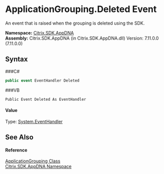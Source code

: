 # ApplicationGrouping.Deleted Event
 

An event that is raised when the grouping is deleted using the SDK.

**Namespace:**&nbsp;<a href="N_Citrix_SDK_AppDNA">Citrix.SDK.AppDNA</a><br />**Assembly:**&nbsp;Citrix.SDK.AppDNA (in Citrix.SDK.AppDNA.dll) Version: 7.11.0.0 (7.11.0.0)

## Syntax

###C#
```csharp
public event EventHandler Deleted
```

###VB
```vbnet
Public Event Deleted As EventHandler
```


#### Value
Type: <a href="http://msdn2.microsoft.com/en-us/library/xhb70ccc" target="_blank">System.EventHandler</a>

## See Also


#### Reference
<a href="T_Citrix_SDK_AppDNA_ApplicationGrouping">ApplicationGrouping Class</a><br /><a href="N_Citrix_SDK_AppDNA">Citrix.SDK.AppDNA Namespace</a><br />